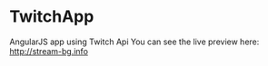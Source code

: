 # TwitchApp
AngularJS app using Twitch Api
You can see the live preview here: http://stream-bg.info
